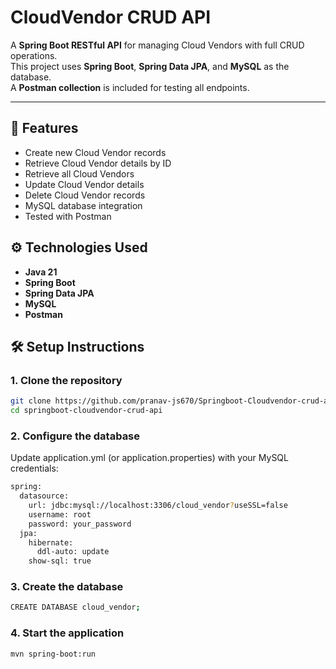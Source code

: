 # CloudVendor CRUD API

A **Spring Boot RESTful API** for managing Cloud Vendors with full CRUD operations.  
This project uses **Spring Boot**, **Spring Data JPA**, and **MySQL** as the database.  
A **Postman collection** is included for testing all endpoints.

---

## 🚀 Features
- Create new Cloud Vendor records
- Retrieve Cloud Vendor details by ID
- Retrieve all Cloud Vendors
- Update Cloud Vendor details
- Delete Cloud Vendor records
- MySQL database integration
- Tested with Postman

## ⚙️ Technologies Used
- **Java 21**
- **Spring Boot**
- **Spring Data JPA**
- **MySQL**
- **Postman**

## 🛠️ Setup Instructions

### 1. Clone the repository
```bash
git clone https://github.com/pranav-js670/Springboot-Cloudvendor-crud-api.git
cd springboot-cloudvendor-crud-api
```

### 2. Configure the database
Update application.yml (or application.properties) with your MySQL credentials:
```bash
spring:
  datasource:
    url: jdbc:mysql://localhost:3306/cloud_vendor?useSSL=false
    username: root
    password: your_password
  jpa:
    hibernate:
      ddl-auto: update
    show-sql: true
```

### 3. Create the database
```bash
CREATE DATABASE cloud_vendor;
```

### 4. Start the application
```bash
mvn spring-boot:run
```

